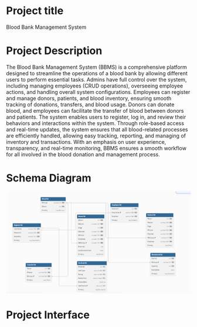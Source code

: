 # Project title
Blood Bank Management System
# Project Description
The Blood Bank Management System (BBMS) is a comprehensive platform designed to streamline the operations of a blood bank by allowing different users to perform essential tasks. Admins have full control over the system, including managing employees (CRUD operations), overseeing employee actions, and handling overall system configurations. Employees can register and manage donors, patients, and blood inventory, ensuring smooth tracking of donations, transfers, and blood usage. Donors can donate blood, and employees can facilitate the transfer of blood between donors and patients. The system enables users to register, log in, and review their behaviors and interactions within the system. Through role-based access and real-time updates, the system ensures that all blood-related processes are efficiently handled, allowing easy tracking, reporting, and managing of inventory and transactions. With an emphasis on user experience, transparency, and real-time monitoring, BBMS ensures a smooth workflow for all involved in the blood donation and management process. 

# Schema Diagram
![image_alt](https://github.com/ShahParanJibon/BLOOD_MANAGEMENT_SYSTEM/blob/bb0cb15100bbfaf9b0c418020f1ab3ad95fe8b1b/Screenshot%202025-09-17%20223337.png)

# Project Interface
